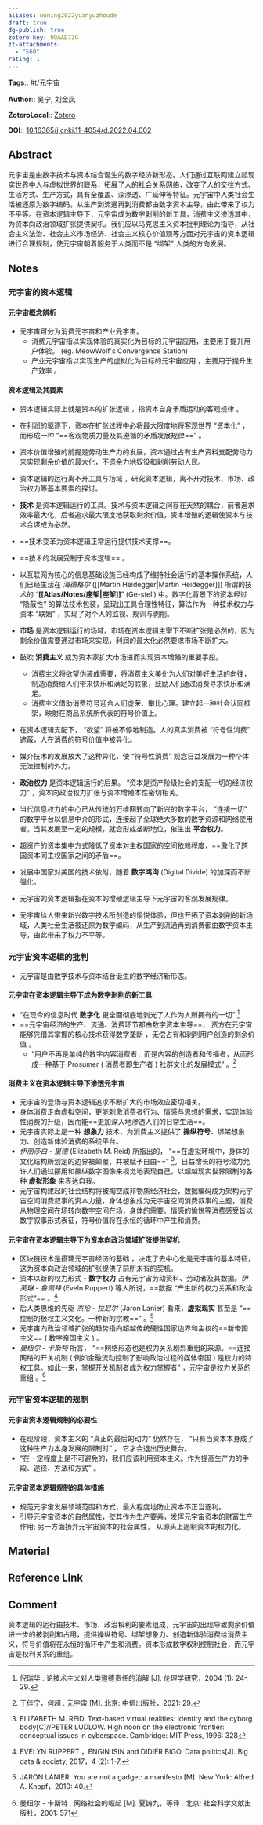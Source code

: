 ```yaml
---
aliases: wuning2022yuanyuzhoude
draft: true
dg-publish: true
zotero-key: 9QAAD73G
zt-attachments:
  - "560"
rating: 1
---
```


**Tags**:: #t/元宇宙 

**Author**:: 吴宁, 刘金凤 

**ZoteroLocal**:: [Zotero](zotero://select/library/items/9QAAD73G)

**DOI**:: [10.16365/j.cnki.11-4054/d.2022.04.002](https://kns.cnki.net/kcms2/article/abstract?v=3uoqIhG8C44YLTlOAiTRKibYlV5Vjs7iJTKGjg9uTdeTsOI_ra5_XUQNoLqh1kaMmEZOTzX2-AyuLSuK-mP57NMbde0xQ9UC&uniplatform=NZKPT)

## Abstract

元宇宙是由数字技术与资本结合诞生的数字经济新形态。人们通过互联网建立起现实世界中人与虚拟世界的联系，拓展了人的社会关系网络，改变了人的交往方式、生活方式、生产方式，具有全覆盖、深渗透、广延伸等特征。元宇宙中人类社会生活被还原为数字编码，从生产到流通再到消费都由数字资本主导，由此带来了权力不平等。在资本逻辑主导下，元宇宙成为数字剥削的新工具，消费主义渗透其中，为资本向政治领域扩张提供契机。我们应以马克思主义资本批判理论为指导，从社会主义法治、社会主义市场经济、社会主义核心价值观等方面对元宇宙的资本逻辑进行合理规制，使元宇宙朝着服务于人类而不是 “绑架” 人类的方向发展。

## Notes

### 元宇宙的资本逻辑

#### 元宇宙概念辨析

- 元宇宙可分为消费元宇宙和产业元宇宙。
	- 消费元宇宙指以实现体验的真实化为目标的元宇宙应用，主要用于提升用户体验。 (eg. MeowWolf's Convergence Station) 
	- 产业元宇宙指以实现生产的虚拟化为目标的元宇宙应用 ，主要用于提升生产效率 。

#### 资本逻辑及其要素

- 资本逻辑实际上就是资本的扩张逻辑 ，指资本自身矛盾运动的客观规律 。
- 在利润的驱逐下，资本在扩张过程中必将最大限度地将客观世界 “资本化” ，而形成一种 “==客观物质力量及其遵循的矛盾发展规律==” 。
- 资本价值增殖的前提是劳动生产力的发展，资本通过占有生产资料支配劳动力来实现剩余价值的最大化，不遗余力地奴役和剥削劳动人民。
- 资本逻辑的运行离不开工具与场域 ，研究资本逻辑，离不开对技术、市场、政治权力等基本要素的探讨。

- **技术** 是资本逻辑运行的工具。技术与资本逻辑之间存在天然的耦合，前者追求效率最大化，后者追求最大限度地获取剩余价值，资本增殖的逻辑使资本与技术合谋成为必然。
- ==技术变革为资本逻辑正常运行提供技术支撑==。
- ==技术的发展受制于资本逻辑== 。
- 以互联网为核心的信息基础设施已经构成了维持社会运行的基本操作系统，人们已经生活在 *海德格尔* ([[Martin Heidegger\|Martin Heidegger]]) 所谓的技术的 “**[[Atlas/Notes/座架\|座架]]**” (Ge-stell) 中。数字化背景下的资本经过 “隐蔽性” 的算法技术包装，呈现出工具合理性特征，算法作为一种技术权力与资本 “联姻” ，实现了对个人的监视、规训与剥削。

- **市场** 是资本逻辑运行的场域。市场在资本逻辑主宰下不断扩张是必然的，因为剩余价值需要通过市场来实现，利润的最大化必然要求市场不断扩大。
- 鼓吹 **消费主义** 成为资本家扩大市场进而实现资本增殖的重要手段。
	- 消费主义将欲望伪装成需要，将消费主义美化为人们对美好生活的向往，制造消费给人们带来快乐和满足的假象，鼓励人们通过消费寻求快乐和满足。
	- 消费主义借助消费符号迎合人们虚荣、攀比心理。建立起一种社会认同框架，映射在商品系统所代表的符号价值上。
- 在资本逻辑支配下， “欲望” 将被不停地制造。人的真实消费被 “符号性消费” 遮蔽，人在消费的符号价值中被异化。
- 媒介技术的发展放大了这种异化，使 “符号性消费” 观念日益发展为一种个体无法控制的外力。

- **政治权力** 是资本逻辑运行的后果。 “资本是资产阶级社会的支配一切的经济权力” ，资本向政治权力扩张与资本增殖本性密切相关。
- 当代信息权力的中心已从传统的万维网转向了新兴的数字平台， “连接一切” 的数字平台以信息中介的形式，连接起了全球绝大多数的数字资源和网络使用者。当其发展至一定的规模，就会形成垄断地位，催生出 **平台权力**。
- 超资产的资本集中方式降低了资本对主权国家的空间依赖程度，==激化了跨国资本同主权国家之间的矛盾==。
- 发展中国家对美国的技术依附，随着 **数字鸿沟** (Digital Divide) 的加深而不断强化。

- 元宇宙的资本逻辑指在资本的增殖逻辑主导下元宇宙的客观发展规律。
- 元宇宙给人带来新兴数字技术所创造的愉悦体验，但也开拓了资本剥削的新场域，人类社会生活被还原为数字编码，从生产到流通再到消费都由数字资本主导，由此带来了权力不平等。

### 元宇宙资本逻辑的批判

- 元宇宙是由数字技术与资本结合诞生的数字经济新形态。

#### 元宇宙在资本逻辑主导下成为数字剥削的新工具

- “在现今的信息时代 **数字化** 更全面彻底地剥光了人作为人所拥有的一切” [^1]
- ==元宇宙经济的生产、流通、消费环节都由数字资本主导==， 资方在元宇宙能够凭借其掌握的核心技术获得数字垄断 ，无偿占有和剥削用户创造的剩余价值 。
	- “用户不再是单纯的数字内容消费者，而是内容的创造者和传播者，从而形成一种基于 Prosumer ( 消费者即生产者 ) 社群文化的发展模式” 。[^2]

#### 消费主义在资本逻辑主导下渗透元宇宙

- 元宇宙的登场与资本逻辑追求不断扩大的市场效应密切相关。
- 身体消费走向虚拟空间，更能刺激消费者行为、情感与思想的需求，实现体验性消费的升级，因而能==更加深入地渗透人们的日常生活==。
- 元宇宙实际上是一种 **想象力** 技术，为消费主义提供了 **操纵符号**、绑架想象力、创造新体验消费的系统平台。
- *伊丽莎白 - 里德* (Elizabeth M. Reid) 所指出的， “==在虚拟环境中，身体的文化结构所划定的边界被颠覆，并被赋予自由==” [^3]，日益增长的符号潜力允许人们通过挪用和操纵数字图像来视觉地表现自己，以超越现实世界限制的各种 **虚拟形象** 来表达自我。
- 元宇宙构建起的社会结构将被掏空成非物质经济社会，数据编码成为架构元宇宙空间消费叙事的资本力量，身体想象成为元宇宙空间消费叙事的主题，消费从物理空间在场转向数字空间在场，身体的需要、情感的愉悦等消费感受皆以数字叙事形式表征，符号价值将在永恒的循环中产生和消费。

#### 元宇宙在资本逻辑主导下为资本向政治领域扩张提供契机

- 区块链技术是搭建元宇宙经济的基础 ，决定了去中心化是元宇宙的基本特征，这为资本向政治领域的扩张提供了前所未有的契机。
- 资本以新的权力形式 - **数字权力** 占有元宇宙劳动资料、劳动者及其数据。*伊芙琳 - 鲁佩特* (Eveln Ruppert) 等人所说，==数据 “产生新的权力关系和政治形式”== 。[^4]
- 后人类思维的先驱 *杰伦 - 拉尼尔* (Jaron Lanier) 看来，**虚拟现实** 甚至是 “==控制的极权主义文化。一种新的宗教==” 。[^5]
- 元宇宙向政治领域扩张的趋势指向超越传统硬性国家边界和主权的==新帝国主义== ( 数字帝国主义 ) 。
- *曼纽尔 - 卡斯特* 所言， “==网络形态也是权力关系剧烈重组的来源。==连接网络的开关机制 ( 例如金融流动控制了影响政治过程的媒体帝国 ) 是权力的特权工具。如此一来，掌握开关机制者成为权力掌握者” ，元宇宙是权力关系的重组 。[^6]

### 元宇宙资本逻辑的规制

#### 元宇宙资本逻辑规制的必要性

- 在现阶段，资本主义的 “真正的最后的动力” 仍然存在， “只有当资本本身成了这种生产力本身发展的限制时” ， 它才会退出历史舞台。
- “在一定程度上是不可避免的，我们应该利用资本主义。作为提高生产力的手段、途径、方法和方式” 。

#### 元宇宙资本逻辑规制的具体措施

- 规范元宇宙发展领域范围和方式，最大程度地防止资本不正当逐利。
- 引导元宇宙资本的自然属性，使其作为生产要素，发挥元宇宙资本的财富生产作用; 另一方面扬弃元宇宙资本的社会属性， 从源头上遏制资本的权力化。

## Material

## Reference Link

## Comment

资本逻辑的运行由技术、市场、政治权利的要素组成，元宇宙的出现导致剩余价值进一步的被剥削和占用，提供操纵符号、绑架想象力、创造新体验消费给消费主义，符号价值将在永恒的循环中产生和消费。资本形成数字权利控制社会，而元宇宙是权利关系的重组。

[^1]: 倪瑞华 . 论技术主义对人类道德责任的消解 [J]. 伦理学研究，2004 (1): 24-29.
[^2]: 于佳宁，何超 . 元宇宙 [M]. 北京: 中信出版社，2021: 29.
[^3]: ELIZABETH M. REID. Text-based virtual realities: identity and the cyborg body[C]//PETER LUDLOW. High noon on the electronic frontier: conceptual issues in cyberspace. Cambridge: MIT Press, 1996: 328
[^4]: EVELYN RUPPERT ，ENGIN ISIN and DIDIER BIGO. Data politics[J]. Big data & society, 2017，4 (2): 1-7.
[^5]: JARON LANIER. You are not a gadget: a manifesto [M]. New York: Alfred A. Knopf，2010: 40.
[^6]: 曼纽尔 - 卡斯特 . 网络社会的崛起 [M]. 夏铸九，等译 . 北京: 社会科学文献出版社，2001: 571
